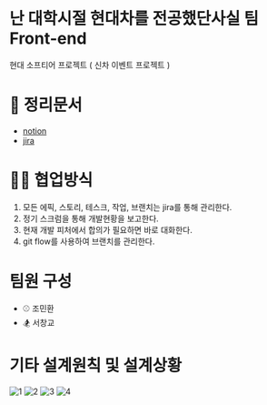 # 난 대학시절 현대차를 전공했단사실 팀 Front-end
현대 소프티어 프로젝트 ( 신차 이벤트 프로젝트 )
# 📁 정리문서
- [notion](https://www.notion.so/bside/a9af53f019da43c5bd0e0db378d1ab8a?v=392b2231f6c540c7af9981df0ab85d61&pvs=4)
- [jira](https://pccommen.atlassian.net/jira/software/projects/CC/boards/1)
# 👨‍💻 협업방식
1. 모든 에픽, 스토리, 테스크, 작업, 브랜치는 jira를 통해 관리한다.
2. 정기 스크럼을 통해 개발현황을 보고한다.
3. 현재 개발 피처에서 합의가 필요하면 바로 대화한다.
4. git flow를 사용하여 브랜치를 관리한다.

# 팀원 구성
- ⚾️ 조민환
- 🏂 서창교

# 기타 설계원칙 및 설계상황
![1](https://github.com/user-attachments/assets/cc43e62b-a6b9-44e6-8ef4-42bac460776f)
![2](https://github.com/user-attachments/assets/36de7907-7d6c-4ca6-8b2c-78c194f7c251)
![3](https://github.com/user-attachments/assets/836fab55-1b0f-4651-b8e4-db37d4f54b2d)
![4](https://github.com/user-attachments/assets/022e6bea-f9ee-4192-8ed4-6425aa15b734)


